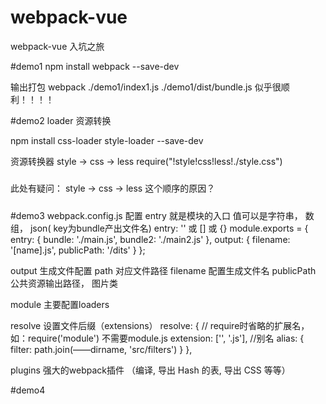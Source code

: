 # webpack-vue

webpack-vue 入坑之旅

#demo1
npm install webpack --save-dev

输出打包
webpack ./demo1/index1.js ./demo1/dist/bundle.js
似乎很顺利！！！！

#demo2
loader 资源转换

npm install css-loader style-loader --save-dev

资源转换器 style -> css -> less
require("!style!css!less!./style.css")
#####
此处有疑问： style -> css -> less  这个顺序的原因？
#####

#demo3
webpack.config.js 配置
entry
就是模块的入口 值可以是字符串， 数组， json( key为bundle产出文件名)
entry: '' 或 [] 或 {}
module.exports = {
  entry: {
    bundle: './main.js',
    bundle2: './main2.js'
  },
  output: {
    filename: '[name].js',
    publicPath: '/dits'
  }
};

output
生成文件配置
path 对应文件路径
filename 配置生成文件名
publicPath 公共资源输出路径， 图片类

module
主要配置loaders

resolve
设置文件后缀（extensions）
resolve: {
    // require时省略的扩展名，如：require('module') 不需要module.js
    extension: ['', '.js'],
    //别名
    alias: {
        filter: path.join(——dirname, 'src/filters')
    }
},

plugins
强大的webpack插件 （编译, 导出 Hash 的表, 导出 CSS 等等）

#demo4
